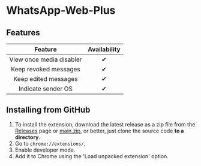 # WhatsApp-Web-Plus


## Features
|         Feature          | Availability |
|:------------------------:|:------------:|
| View once media disabler |      ✔       |
|  Keep revoked messages   |      ✔       |
|   Keep edited messages   |      ✔       |
|    Indicate sender OS    |      ✔       |


## Installing from GitHub
1. To install the extension, download the latest release as a zip file from the [Releases](https://github.com/Schwartzblat/WhatsApp-Web-Plus/releases) page or [main.zip](https://github.com/Schwartzblat/WhatsApp-Web-Plus/archive/refs/heads/main.zip), or better, just clone the source code
**to a directory**.
2. Go to `chrome://extensions/`.
3. Enable developer mode.
4. Add it to Chrome using the 'Load unpacked extension' option.
